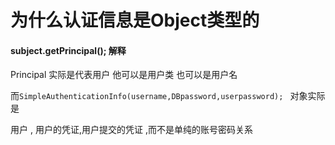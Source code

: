 # 为什么认证信息是Object类型的

#### subject.getPrincipal(); 解释

Principal 实际是代表用户 他可以是用户类 也可以是用户名 

而`SimpleAuthenticationInfo(username,DBpassword,userpassword); ` 对象实际是

用户 , 用户的凭证,用户提交的凭证  ,而不是单纯的账号密码关系

